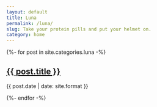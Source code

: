 ```yaml
---
layout: default
title: Luna
permalink: /luna/
slug: Take your protein pills and put your helmet on.
category: home
---
```


{%- for post in site.categories.luna -%}
<h2><a href="{{ post.url}}">{{ post.title }}</a></h2>
<p>{{ post.date | date: site.format }}</p>
{%- endfor -%}
